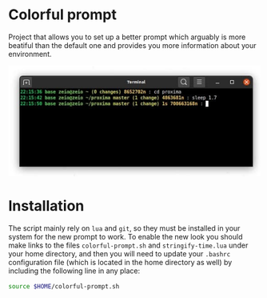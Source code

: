 # Colorful prompt

Project that allows you to set up a better prompt which arguably is more beatiful than the default one and provides you more information about your environment.

![example of the new prompt look](example.jpg)

# Installation

The script mainly rely on `lua` and `git`, so they must be installed in your system for the new prompt to work. To enable the new look you should make links to the files `colorful-prompt.sh` and `stringify-time.lua` under your home directory, and then you will need to update your `.bashrc` configuration file (which is located in the home directory as well) by including the following line in any place:

```sh
source $HOME/colorful-prompt.sh
```